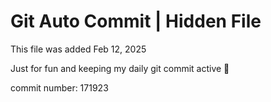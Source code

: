 # Git Auto Commit | Hidden File

This file was added Feb 12, 2025

Just for fun and keeping my daily git commit active 🤪

commit number: 171923
